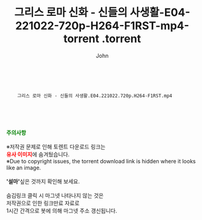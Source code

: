 ﻿---
layout: post
title:  "                   그리스 로마 신화 - 신들의 사생활-E04-221022-720p-H264-F1RST-mp4-torrent                .torrent"
author: John
categories: [ TV ]
tags: [  ]
image:  
description: "                   그리스 로마 신화 - 신들의 사생활-E04-221022-720p-H264-F1RST-mp4-torrent                 torrent 정보 공유"
toc: true
toc_sticky: true
---

<br>

        그리스 로마 신화 - 신들의 사생활.E04.221022.720p.H264-F1RST.mp4    
    
<br><br><br>
<p data-ke-size="size16"><b><span style="color: green;">주의사항</span></b><br /><br />※저작권 문제로 인해 토렌트 다운로드 링크는<br /><b><span style="color: red;">유사 이미지</span></b>에 숨겨뒀습니다.<br />※Due to copyright issues, the torrent download link is hidden where it looks like an image.<br /><br /><b>'설마'</b>싶은 것까지 확인해 보세요.<br /><br />숨김링크 클릭 시 마그넷 나타나지 않는 것은<br />저작권으로 인한 링크만료 자료로<br />1시간 간격으로 봇에 의해 마그넷 주소 갱신됩니다.</p>
